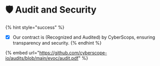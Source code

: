 # 🛡 Audit and Security

{% hint style="success" %}
* [x] Our contract is (Recognized and Audited) by CyberScops, ensuring transparency and security.
{% endhint %}

{% embed url="https://github.com/cyberscope-io/audits/blob/main/evoc/audit.pdf" %}
